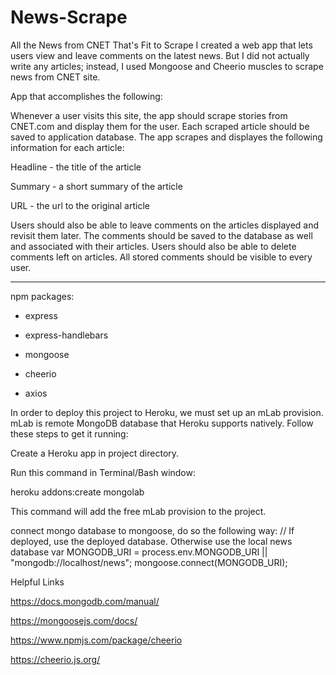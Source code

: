 # News-Scrape
All the News from CNET That's Fit to Scrape
I created a web app that lets users view and leave comments on the latest news. But I did not actually write any articles; instead, I used Mongoose and Cheerio muscles to scrape news from CNET site.

App that accomplishes the following:

Whenever a user visits this site, the app should scrape stories from CNET.com and display them for the user. Each scraped article should be saved to application database. The app scrapes and displayes the following information for each article:

Headline - the title of the article

Summary - a short summary of the article

URL - the url to the original article

Users should also be able to leave comments on the articles displayed and revisit them later. The comments should be saved to the database as well and associated with their articles. Users should also be able to delete comments left on articles. All stored comments should be visible to every user.

________________
npm packages:

* express

* express-handlebars

* mongoose

* cheerio

* axios

In order to deploy this project to Heroku, we must set up an mLab provision. mLab is remote MongoDB database that Heroku supports natively. 
Follow these steps to get it running:

Create a Heroku app in project directory.

Run this command in Terminal/Bash window:

heroku addons:create mongolab

This command will add the free mLab provision to the project.

connect mongo database to mongoose, do so the following way:
// If deployed, use the deployed database. Otherwise use the local news database
var MONGODB_URI = process.env.MONGODB_URI || "mongodb://localhost/news";
mongoose.connect(MONGODB_URI);

Helpful Links

https://docs.mongodb.com/manual/

https://mongoosejs.com/docs/

https://www.npmjs.com/package/cheerio

https://cheerio.js.org/

